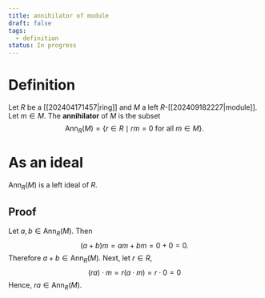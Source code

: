 ```yaml
---
title: annihilator of module
draft: false
tags:
  - definition
status: In progress
---
```

# Definition
Let $R$ be a [[202404171457|ring]] and $M$ a left $R$-[[202409182227|module]].
Let $m \in M$. The **annihilator** of $M$ is the subset
$$
\text{Ann}_R(M) = \{r \in R \mid r m =0 \mbox{ for all } m \in M\}.
$$

# As an ideal
$\text{Ann}_R(M)$ is a left ideal of $R$.

## Proof
Let $a,b \in \text{Ann}_R(M)$. 
Then 
$$
(a + b)m = am + bm = 0 + 0 = 0.
$$
Therefore $a+b \in \text{Ann}_R(M)$. 
Next, let $r \in R$, 
$$
(ra)\cdot m = r(a \cdot m) = r\cdot 0 = 0
$$
Hence, $ra \in \text{Ann}_R(M)$. 
